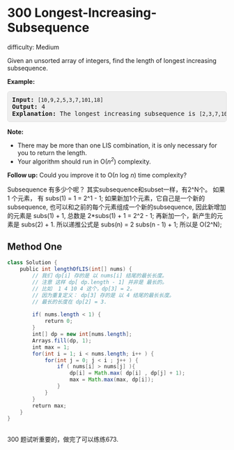 # 300 Longest-Increasing-Subsequence 
 
difficulty: Medium 
 
<style>
        section pre{
          background-color: #eee;
          border: 1px solid #ddd;
          padding:10px;
          border-radius: 5px;
        }
      </style>
<section>
<div><p>Given an unsorted array of integers, find the length of longest increasing subsequence.</p>
<p><b>Example:</b></p>
<pre><b>Input:</b> <code>[10,9,2,5,3,7,101,18]
</code><b>Output: </b>4 
<strong>Explanation: </strong>The longest increasing subsequence is <code>[2,3,7,101]</code>, therefore the length is <code>4</code>. </pre>
<p><strong>Note: </strong></p>
<ul>
	<li>There may be more than one LIS combination, it is only necessary for you to return the length.</li>
	<li>Your algorithm should run in O(<i>n<sup>2</sup></i>) complexity.</li>
</ul>
<p><b>Follow up:</b> Could you improve it to O(<i>n</i> log <i>n</i>) time complexity?</p>
</div></section>
 

 Subsequence 有多少个呢？ 其实subsequence和subset一样，有2^N个。
 如果 1 个元素， 有 subs(1) = 1 = 2^1 - 1;
 如果新加1个元素，它自己是一个新的subsequence, 也可以和之前的每个元素组成一个新的subsequence, 因此新增加的元素是 subs(1) + 1, 总数是 2*subs(1) + 1 = 2^2 - 1;
 再新加一个，新产生的元素是 subs(2) + 1.
 所以递推公式是 subs(n) = 2 subs(n - 1) + 1;
 所以是 O(2^N); 
 
 ## Method One 
 
``` Java
class Solution {
    public int lengthOfLIS(int[] nums) {
        // 我们 dp[i] 存的是 以 nums[i] 结尾的最长长度。
        // 注意 这样 dp[ dp.length - 1] 并非是 最长的。
        // 比如  1 4 10 4 这个，dp[3] = 2。 
        // 因为重复定义： dp[3] 存的是 以 4 结尾的最长长度。
        // 最长的长度在 dp[2] = 3.
        
        if( nums.length < 1) {
            return 0;
        }
        int[] dp = new int[nums.length]; 
        Arrays.fill(dp, 1);
        int max = 1;
        for(int i = 1; i < nums.length; i++ ) {
            for(int j = 0; j < i ; j++ ) {
                if ( nums[i] > nums[j] ){
                    dp[i] = Math.max( dp[i] , dp[j] + 1);
                    max = Math.max(max, dp[i]);
                }
            }
        }
        return max;
    }
}
​
```


300 题试听重要的，做完了可以练练673.
